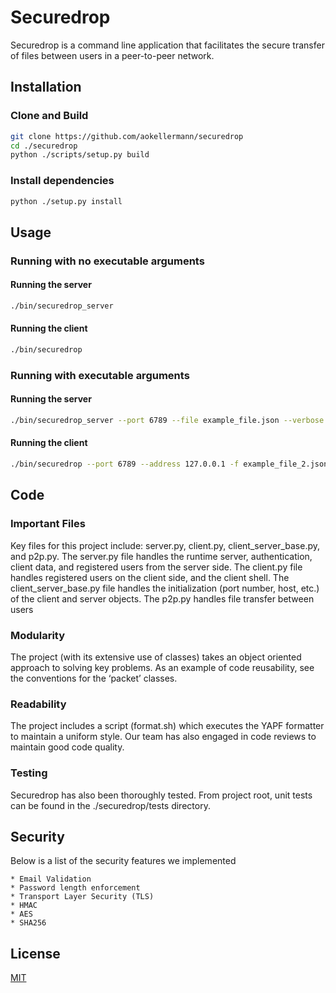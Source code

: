 # Securedrop

Securedrop is a command line application that facilitates the secure transfer of files between users in a peer-to-peer network.


## Installation

### Clone and Build
```bash
git clone https://github.com/aokellermann/securedrop
cd ./securedrop
python ./scripts/setup.py build
```

### Install dependencies 
```bash
python ./setup.py install
```
## Usage

### Running with no executable arguments

#### Running the server
```bash
./bin/securedrop_server
```
#### Running the client
```bash
./bin/securedrop
```
### Running with executable arguments
#### Running the server
```bash
./bin/securedrop_server --port 6789 --file example_file.json --verbose
```
#### Running the client
```bash
./bin/securedrop --port 6789 --address 127.0.0.1 -f example_file_2.json --verbose 
```

## Code
### Important Files
Key files for this project include: server.py, client.py, client_server_base.py, and p2p.py. 
The server.py file handles the runtime server, authentication, client data, and registered users
from the server side. The client.py file handles registered users on the client side, 
and the client shell. The client_server_base.py file handles the initialization 
(port number, host, etc.) of the client and server objects. 
The p2p.py handles file transfer between users
### Modularity
The project (with its extensive use of classes) takes an object oriented approach to solving key problems. 
As an example of code reusability, see the conventions for the ‘packet’ classes. 
### Readability
The project includes a script (format.sh) which executes the YAPF formatter to maintain a uniform style.
Our team has also engaged in code reviews to maintain good code quality.
### Testing
Securedrop has also been thoroughly tested. From project root, unit tests can be found in the 
./securedrop/tests directory.  

## Security
Below is a list of the security features we implemented
```
* Email Validation
* Password length enforcement 
* Transport Layer Security (TLS)
* HMAC
* AES
* SHA256

```
## License
[MIT](LICENSE)